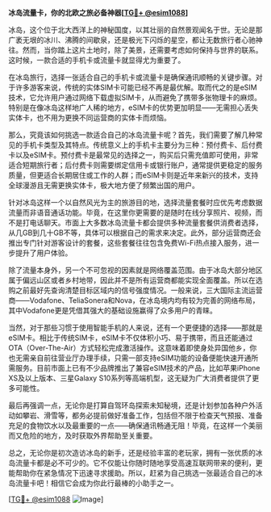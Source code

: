 **冰岛流量卡，你的北欧之旅必备神器[[TG💪+ @esim1088](https://t.me/s/esim1088)]**

冰岛，这个位于北大西洋上的神秘国度，以其壮丽的自然景观闻名于世。无论是那广袤无垠的冰川、沸腾的间歇泉，还是极光下闪烁的星空，都让无数旅行者心驰神往。然而，当你踏上这片土地时，除了美景，还需要考虑如何保持与世界的联系。这时候，一款合适的手机卡或流量卡就显得尤为重要了。

在冰岛旅行，选择一张适合自己的手机卡或流量卡是确保通讯顺畅的关键步骤。对于许多游客来说，传统的实体SIM卡可能已经不再是最优解。取而代之的是eSIM技术，它允许用户通过网络下载虚拟SIM卡，从而避免了携带多张物理卡的麻烦。特别是在像冰岛这样地广人稀的地方，eSIM卡的优势更加明显——无需担心丢失实体卡，也不用为更换不同运营商的实体卡而烦恼。

那么，究竟该如何挑选一款适合自己的冰岛流量卡呢？首先，我们需要了解几种常见的手机卡类型及其特点。传统意义上的手机卡主要分为三种：预付费卡、后付费卡以及eSIM卡。预付费卡是最常见的选择之一，购买后只需充值即可使用，非常适合短期旅行者；后付费卡则需要绑定信用卡或银行账户，通常提供更稳定的服务质量，但更适合长期居住或工作的人群；而eSIM卡则是近年来新兴的技术，支持全球漫游且无需更换实体卡，极大地方便了频繁出国的用户。

针对冰岛这样一个以自然风光为主的旅游目的地，选择流量套餐时应优先考虑数据流量而非语音通话功能。毕竟，在这里你更需要的是随时在线分享照片、视频，而不是打电话聊天。市面上大多数冰岛流量卡都会提供多种流量套餐供消费者选择，从几GB到几十GB不等，具体可以根据自己的需求来决定。此外，部分运营商还会推出专门针对游客设计的套餐，这些套餐往往包含免费Wi-Fi热点接入服务，进一步提升了用户体验。

除了流量本身外，另一个不可忽视的因素就是网络覆盖范围。由于冰岛大部分地区属于偏远山区或者乡村地带，因此并不是所有运营商都能实现全面覆盖。所以在选购之前最好先查询清楚目标区域内的信号强度情况。一般来说，三大国际主流运营商——Vodafone、TeliaSonera和Nova，在冰岛境内均有较为完善的网络布局，其中Vodafone更是凭借其强大的基础设施赢得了众多用户的青睐。

当然，对于那些习惯于使用智能手机的人来说，还有一个更便捷的选择——那就是eSIM卡。相比于传统SIM卡，eSIM卡不仅体积小巧、易于携带，而且还能通过OTA（Over-The-Air）方式轻松完成激活操作。这意味着即使身处异国他乡，你也无需亲自前往营业厅办理手续，只需一部支持eSIM功能的设备便能快速开通所需服务。目前市面上已有不少品牌推出了兼容eSIM技术的产品，比如苹果iPhone XS及以上版本、三星Galaxy S10系列等高端机型，这无疑为广大消费者提供了更多可能性。

最后再强调一点，无论你是打算自驾环岛探索未知秘境，还是计划参加各种户外活动如攀岩、滑雪等，都务必提前做好准备工作，包括但不限于检查天气预报、准备充足的食物饮水以及最重要的一点——确保通讯畅通无阻！毕竟，在这样一个美丽而又危险的地方，及时获取外界帮助至关重要。

总之，无论你是初次造访冰岛的新手，还是经验丰富的老玩家，拥有一张优质的冰岛流量卡都是必不可少的。它不仅能让你随时随地享受高速互联网带来的便利，更能帮助你在紧急情况下迅速寻求援助。所以，赶紧为自己挑选一张最适合自己的冰岛流量卡吧！相信它会成为你此行最棒的小助手之一。

[[TG💪+ @esim1088](https://t.me/s/esim1088) ![Image](https://i.postimg.cc/4NQfJmqS/Snipaste-2025-05-13-00-14-12.png)]